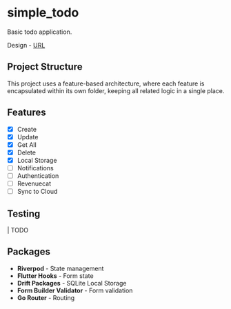# simple_todo

Basic todo application.

Design - [URL](https://www.figma.com/design/7FOTY5MyUNOnz7WlVunTpM/Todo-Mobile-App-(Community)-(Community)?node-id=1-2369&node-type=frame&t=g6crgyYjPvsdemla-0)

## Project Structure

This project uses a feature-based architecture, where each feature is encapsulated within its own folder, keeping all related logic in a single place.

## Features

* [X] Create
* [X] Update
* [X] Get All 
* [X] Delete
* [X] Local Storage
* [ ] Notifications
* [ ] Authentication  
* [ ] Revenuecat
* [ ] Sync to Cloud

## Testing 

| TODO

## Packages

* **Riverpod** - State management
* **Flutter Hooks** - Form state 
* **Drift Packages** - SQLite Local Storage
* **Form Builder Validator** - Form validation
* **Go Router** - Routing 